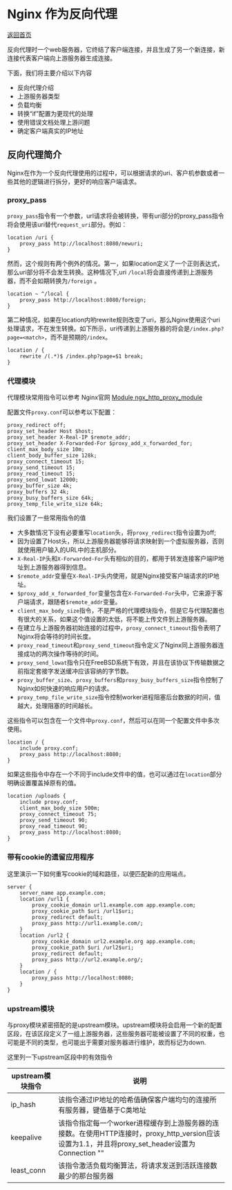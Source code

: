 # Nginx 作为反向代理

[返回首页](https://sturuby.github.io/nginx_learning/)

反向代理时一个web服务器，它终结了客户端连接，并且生成了另一个新连接，新连接代表客户端向上游服务器生成连接。

下面，我们将主要介绍以下内容
- 反向代理介绍
- 上游服务器类型
- 负载均衡
- 转换“if”配置为更现代的处理
- 使用错误文档处理上游问题
- 确定客户端真实的IP地址


## 反向代理简介

Nginx在作为一个反向代理使用的过程中，可以根据请求的uri、客户机参数或者一些其他的逻辑进行拆分，更好的响应客户端请求。

### proxy_pass

`proxy_pass`指令有一个参数，url请求将会被转换，带有uri部分的proxy_pass指令将会使用该uri替代`request_uri`部分。例如：

``` nginx
location /uri {
    proxy_pass http://localhost:8080/newuri;
}
```

然而，这个规则有两个例外的情况。第一，如果location定义了一个正则表达式，那么uri部分将不会发生转换。这种情况下,uri `/local`将会直接传递到上游服务器，而不会如期转换为`/foreign`
。

``` nginx
location ~ ^/local {
    proxy_pass http://localhost:8080/foreign;
}
```

第二种情况，如果在location内哟rewrite规则改变了uri，那么Nginx使用这个uri处理请求，不在发生转换。如下所示，uri传递到上游服务器的将会是`/index.php?page=<match>`，而不是预期的`/index`。

``` nginx
location / {
    rewrite /(.*)$ /index.php?page=$1 break;
}
```

### 代理模块

代理模块常用指令可以参考 Nginx官网 [Module ngx_http_proxy_module](https://nginx.org/en/docs/http/ngx_http_proxy_module.html)

配置文件`proxy.conf`可以参考以下配置：

``` nginx
proxy_redirect off;
proxy_set_header Host $host;
proxy_set_header X-Real-IP $remote_addr;
proxy_set_header X-Forwarded-For $proxy_add_x_forwarded_for;
client_max_body_size 10m;
client_body_buffer_size 128k;
proxy_connect_timeout 15;
proxy_send_timeout 15;
proxy_read_timeout 15;
proxy_send_lowat 12000;
proxy_buffer_size 4k;
proxy_buffers 32 4k;
proxy_busy_buffers_size 64k;
proxy_temp_file_write_size 64k;

```

我们设置了一些常用指令的值
- 大多数情况下没有必要重写`location`头，将`proxy_redirect`指令设置为off;
- 因为设置了Host头，所以上游服务器能够将请求映射到一个虚拟服务器，否则就使用用户输入的URL中的主机部分。
- `X-Real-IP`头和`X-Forwarded-For`头有相似的目的，都用于转发连接客户端IP地址到上游服务器得到信息。
- `$remote_addr`变量在`X-Real-IP`头内使用，就是Nginx接受客户端请求的IP地址。
- `$proxy_add_x_forwarded_for`变量包含在`X-Forwarded-For`头中，它来源于客户端请求，跟随者`$remote_addr`变量。
- `client_max_body_size`指令，不是严格的代理模块指令，但是它与代理配置也有很大的关系，如果这个值设置的太低，将不能上传文件到上游服务器。
- 在建立与上游服务器初始连接的过程中，`proxy_connect_timeout`指令表明了Nginx将会等待的时间长度。
- `proxy_read_timeout`和`proxy_send_timeout`指令定义了Nginx同上游服务器连接成功的两次操作等待的时间。
- `proxy_send_lowat`指令只在FreeBSD系统下有效，并且在该协议下传输数据之前指定套接字发送缓冲应该容纳的字节数。
- `proxy_buffer_size`、`proxy_buffers`和`proxy_busy_buffers_size`指令控制了Nginx如何快速的响应用户的请求。
- `proxy_temp_file_write_size`指令控制worker进程阻塞后台数据的时间，值越大，处理阻塞的时间越长。

这些指令可以包含在一个文件中`proxy.conf`，然后可以在同一个配置文件中多次使用。

``` nginx
location / {
    include proxy.conf;
    proxy_pass http://localhost:8080;
}
```
如果这些指令中存在一个不同于include文件中的值，也可以通过在`location`部分明确设置覆盖掉原有的值。
``` nginx
location /uploads {
    include proxy.conf;
    client_max_body_size 500m;
    proxy_connect_timeout 75;
    proxy_send_timeout 90;
    proxy_read_timeout 90;
    proxy_pass http://localhost:8080;
}
```

### 带有cookie的遗留应用程序

这里演示一下如何重写cookie的域和路径，以便匹配新的应用端点。

``` nginx
server {
    server_name app.example.com;
    location /url1 {
        proxy_cookie_domain url1.example.com app.example.com;
        proxy_cookie_path $uri /url1$uri;
        proxy_redirect default;
        proxy_pass http://url1.example.com/;
    } 
    location /url2 {
        proxy_cookie_domain url2.example.org app.example.com;
        proxy_cookie_path $uri /url2$uri;
        proxy_redirect default;
        proxy_pass http://url2.example.org/;
    }
    location / {
        proxy_pass http://localhost:8080;
    }
}

```

### upstream模块

与proxy模块紧密搭配的是upstream模块。upstream模块将会启用一个新的配置区段，在该区段定义了一组上游服务器，这些服务器可能被设置了不同的权重，也可能是不同的类型，也可能出于需要对服务器进行维护，故而标记为down.

这里列一下upstream区段中的有效指令

|upstream模块指令|说明|
|--|--|
|ip_hash|该指令通过IP地址的哈希值确保客户端均匀的连接所有服务器，键值基于C类地址|
|keepalive|该指令指定每一个worker进程缓存到上游服务器的连接数。在使用HTTP连接时，proxy_http_version应该设置为1.1，并且将proxy_set_header设置为Connection ""|
|least_conn|该指令激活负载均衡算法，将请求发送到活跃连接数最少的那台服务器|

